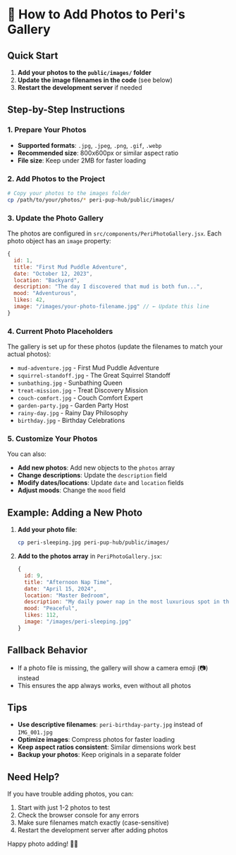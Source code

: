 # 📸 How to Add Photos to Peri's Gallery

## Quick Start

1. **Add your photos to the `public/images/` folder**
2. **Update the image filenames in the code** (see below)
3. **Restart the development server** if needed

## Step-by-Step Instructions

### 1. Prepare Your Photos
- **Supported formats**: `.jpg`, `.jpeg`, `.png`, `.gif`, `.webp`
- **Recommended size**: 800x600px or similar aspect ratio
- **File size**: Keep under 2MB for faster loading

### 2. Add Photos to the Project
```bash
# Copy your photos to the images folder
cp /path/to/your/photos/* peri-pup-hub/public/images/
```

### 3. Update the Photo Gallery
The photos are configured in `src/components/PeriPhotoGallery.jsx`. Each photo object has an `image` property:

```javascript
{
  id: 1,
  title: "First Mud Puddle Adventure",
  date: "October 12, 2023",
  location: "Backyard",
  description: "The day I discovered that mud is both fun...",
  mood: "Adventurous",
  likes: 42,
  image: "/images/your-photo-filename.jpg" // ← Update this line
}
```

### 4. Current Photo Placeholders
The gallery is set up for these photos (update the filenames to match your actual photos):

- `mud-adventure.jpg` - First Mud Puddle Adventure
- `squirrel-standoff.jpg` - The Great Squirrel Standoff  
- `sunbathing.jpg` - Sunbathing Queen
- `treat-mission.jpg` - Treat Discovery Mission
- `couch-comfort.jpg` - Couch Comfort Expert
- `garden-party.jpg` - Garden Party Host
- `rainy-day.jpg` - Rainy Day Philosophy
- `birthday.jpg` - Birthday Celebrations

### 5. Customize Your Photos
You can also:
- **Add new photos**: Add new objects to the `photos` array
- **Change descriptions**: Update the `description` field
- **Modify dates/locations**: Update `date` and `location` fields
- **Adjust moods**: Change the `mood` field

## Example: Adding a New Photo

1. **Add your photo file**:
   ```bash
   cp peri-sleeping.jpg peri-pup-hub/public/images/
   ```

2. **Add to the photos array** in `PeriPhotoGallery.jsx`:
   ```javascript
   {
     id: 9,
     title: "Afternoon Nap Time",
     date: "April 15, 2024",
     location: "Master Bedroom",
     description: "My daily power nap in the most luxurious spot in the house. The humans think I'm sleeping, but I'm actually recharging my fabulousness.",
     mood: "Peaceful",
     likes: 112,
     image: "/images/peri-sleeping.jpg"
   }
   ```

## Fallback Behavior
- If a photo file is missing, the gallery will show a camera emoji (📷) instead
- This ensures the app always works, even without all photos

## Tips
- **Use descriptive filenames**: `peri-birthday-party.jpg` instead of `IMG_001.jpg`
- **Optimize images**: Compress photos for faster loading
- **Keep aspect ratios consistent**: Similar dimensions work best
- **Backup your photos**: Keep originals in a separate folder

## Need Help?
If you have trouble adding photos, you can:
1. Start with just 1-2 photos to test
2. Check the browser console for any errors
3. Make sure filenames match exactly (case-sensitive)
4. Restart the development server after adding photos

Happy photo adding! 🐩📸 